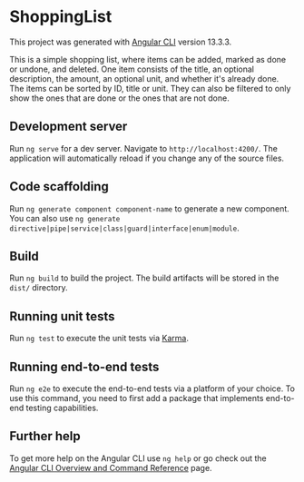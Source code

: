 # ShoppingList

This project was generated with [Angular CLI](https://github.com/angular/angular-cli) version 13.3.3.

This is a simple shopping list, where items can be added, marked as done or undone, and deleted. One item consists of the title, an optional description, the amount, an optional unit, and whether it's already done. The items can be sorted by ID, title or unit. They can also be filtered to only show the ones that are done or the ones that are not done.

## Development server

Run `ng serve` for a dev server. Navigate to `http://localhost:4200/`. The application will automatically reload if you change any of the source files.

## Code scaffolding

Run `ng generate component component-name` to generate a new component. You can also use `ng generate directive|pipe|service|class|guard|interface|enum|module`.

## Build

Run `ng build` to build the project. The build artifacts will be stored in the `dist/` directory.

## Running unit tests

Run `ng test` to execute the unit tests via [Karma](https://karma-runner.github.io).

## Running end-to-end tests

Run `ng e2e` to execute the end-to-end tests via a platform of your choice. To use this command, you need to first add a package that implements end-to-end testing capabilities.

## Further help

To get more help on the Angular CLI use `ng help` or go check out the [Angular CLI Overview and Command Reference](https://angular.io/cli) page.
